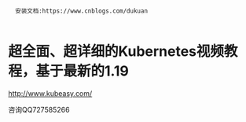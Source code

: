 ```

  安装文档:https://www.cnblogs.com/dukuan
  
```

# 超全面、超详细的Kubernetes视频教程，基于最新的1.19
http://www.kubeasy.com/

咨询QQ727585266
